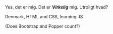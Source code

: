 Yes, det er mig. Det er _**Virkelig**_ mig. Utroligt hvad? 

Denmark, HTML and CSS, learning JS

(Does Bootstrap and Popper count?)

<!---
Schousboe/Schousboe is a ✨ special ✨ repository because its `README.md` (this file) appears on your GitHub profile.
You can click the Preview link to take a look at your changes.
--->
